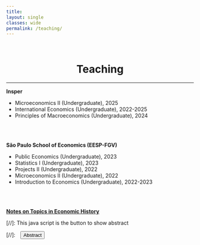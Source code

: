 ```yaml
---
title: 
layout: single
classes: wide
permalink: /teaching/
---
```

<br/> 

<!-- Google Tag Manager (noscript) -->
<noscript><iframe src="https://www.googletagmanager.com/ns.html?id=GTM-PNS829G"
height="0" width="0" style="display:none;visibility:hidden"></iframe></noscript>
<!-- End Google Tag Manager (noscript) -->


# <center> Teaching </center>

- - -

**Insper**
- Microeconomics II (Undergraduate), 2025
- International Economics (Undergraduate), 2022-2025
- Principles of Macroeconomics (Undergraduate), 2024 
<br>
<br>


**São Paulo School of Economics (EESP-FGV)**
- Public Economics (Undergraduate), 2023
- Statistics I (Undergraduate), 2023
- Projects II (Undergraduate), 2022
- Microeconomics II (Undergraduate), 2022
- Introduction to Economics (Undergraduate), 2022-2023
<br>
<br>


<ins>**[Notes on Topics in Economic History](/files/notes_economic_history.pdf)**</ins>



[//]: This java script is the button to show abstract
<script>
 function visib(id) {
  var x = document.getElementById(id);
  if (x.style.display === "block") {
    x.style.display = "none";
  } else {
    x.style.display = "block";
  }
}
</script>

[//]:&emsp;<button onclick="visib('polariz')" class="btn btn--inverse btn--small">Abstract</button>